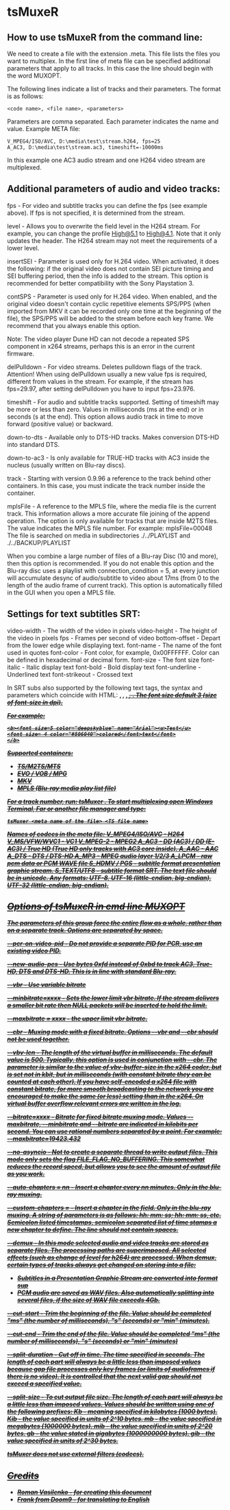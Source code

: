 # tsMuxeR

## How to use tsMuxeR from the command line:

We need to create a file with the extension .meta. This file lists the files you want to multiplex.
In the first line of meta file can be specified additional parameters that apply to all tracks. In this case the line should begin with the word MUXOPT.

The following lines indicate a list of tracks and their parameters.
The format is as follows:

```
<code name>, <file name>, <parameters>
```

Parameters are comma separated. Each parameter indicates the name and value.
Example META file:

```
V_MPEG4/ISO/AVC, D:\media\test\stream.h264, fps=25
A_AC3, D:\media\test\stream.ac3, timeshift=-10000ms
```

In this example one AC3 audio stream and one H264 video stream are multiplexed.


## Additional parameters of audio and video tracks:

fps - For video and subtitle tracks you can define the fps (see example above). If fps is not specified, it is determined from the stream.

level - Allows you to overwrite the field level in the H264 stream. For example, you can change the profile High@5.1 to High@4.1.
Note that it only updates the header. The H264 stream may not meet the requirements of a lower level.

insertSEI - Parameter is used only for H.264 video. When activated, it does the following: if the original video does not contain SEI picture timing and SEI buffering period, then the info is added to the stream. This option is recommended for better compatibility with the Sony Playstation 3.

contSPS - Parameter is used only for H.264 video. When enabled, and the original video doesn't contain cyclic repetitive elements SPS/PPS (when imported from MKV it can be recorded only one time at the beginning of the file), the SPS/PPS will be added to the stream before each key frame. We recommend that you always enable this option.

Note: The video player Dune HD can not decode a repeated SPS component in x264 streams, perhaps this is an error in the current firmware.

delPulldown - For video streams. Deletes pulldown flags of the track. Attention! When using delPulldown usually a new value fps is required, different from values in the stream. For example, if the stream has fps=29.97, after setting delPulldown you have to input fps=23.976.

timeshift - For audio and subtitle tracks supported. Setting of timeshift may be more or less than zero.
Values in milliseconds (ms at the end) or in seconds (s at the end). This option allows audio track in time to move forward (positive value) or backward.

down-to-dts - Available only to DTS-HD tracks. Makes conversion DTS-HD into standard DTS.

down-to-ac3 - Is only available for TRUE-HD tracks with AC3 inside the nucleus (usually written on Blu-ray discs).

track - Starting with version 0.9.96 a reference to the track behind other containers. In this case, you must indicate the track number inside the container.

mplsFile - A reference to the MPLS file, where the media file is the current track. This information allows a more accurate file joining of the append operation. The option is only available for tracks that are inside M2TS files. The value indicates the MPLS file number.
For example: mplsFile=00048
The file is searched on media in subdirectories ./../PLAYLIST and ./../BACKUP/PLAYLIST

When you combine a large number of files of a Blu-ray Disc (10 and more), then this option is recommended. If you do not enable this option and the Blu-ray disc uses a playlist with connection_condition = 5, at every junction will accumulate desync of audio/subtitle to video about 17ms (from 0 to the length of the audio frame of current track).
This option is automatically filled in the GUI when you open a MPLS file.


## Settings for text subtitles SRT:

video-width - The width of the video in pixels
video-height - The height of the video in pixels
fps - Frames per second of video
bottom-offset - Depart from the lower edge while displaying text.
font-name - The name of the font used in quotes
font-color - Font color, for example, 0x00FFFFFF. Color can be defined in hexadecimal or decimal form.
font-size - The font size
font-italic - Italic display text
font-bold - Bold display text
font-underline - Underlined text
font-strikeout - Crossed text

In SRT subs also supported by the following text tags, the syntax and parameters which coincide with HTML:
<b>, <i>, <u>, <strike>, <font>. The font size default 3 (size of font-size in dpi).

For example:

```
<b><font size=5 color="deepskyblue" name="Arial"><u>Test</u>
<font size= 4 color="#806040">colored</font>text</font>
</b>
```
Supported containers:
- TS/M2TS/MTS
- EVO / VOB / MPG
- MKV
- MPLS (Blu-ray media play list file)

For a track number, run: tsMuxer <container file name>.
To start multiplexing open Windows Terminal, Far or another file manager and type:

```
tsMuxer <meta name of the file> <TS file name>
```

Names of codecs in the meta file:
V_MPEG4/ISO/AVC - H264
V_MS/VFW/WVC1 - VC1
V_MPEG-2 - MPEG2
A_AC3 - DD (AC3) / DD (E-AC3) / True HD (True HD only tracks with AC3 core inside).
A_AAC - AAC
A_DTS - DTS / DTS-HD
A_MP3 - MPEG audio layer 1/2/3
A_LPCM - raw pcm data or PCM WAVE file
S_HDMV / PGS - subtitle format presentation graphic stream.
S_TEXT/UTF8 - subtitle format SRT. The text file should be in unicode. Any formats: UTF-8, UTF-16 (little-endian, big-endian), UTF-32 (little-endian, big-endian).


## Options of tsMuxeR in cmd line MUXOPT

The parameters of this group force the entire flow as a whole, rather than on a separate track. Options are separated by space.

--pcr-on-video-pid - Do not provide a separate PID for PCR, use an existing video PID.

--new-audio-pes - Use bytes 0xfd instead of 0xbd to track AC3, True-HD, DTS and DTS-HD. This is in line with standard Blu-ray.

--vbr - Use variable bitrate

--minbitrate=xxxx - Sets the lower limit vbr bitrate. If the stream delivers a smaller bit rate then NULL packets will be inserted to hold the limit.

--maxbitrate = xxxx - the upper limit vbr bitrate.

--cbr - Muxing mode with a fixed bitrate. Options --vbr and --cbr should not be used together.

--vbv-len - The length of the virtual buffer in milliseconds. The default value is 500. Typically, this option is used in conjunction with --cbr.
The parameter is similar to the value of vbv-buffer-size in the x264 coder, but is set not in kbit, but in milliseconds (with constant bitrate they can be counted at each other). If you have self-encoded a x264 file with constant bitrate, for more smooth broadcasting to the network you are encouraged to make the same (or less) setting than in the x264. On virtual buffer overflow relevant errors are written in the log.

--bitrate=xxxx - Bitrate for fixed bitrate muxing mode.
Values --maxbitrate, --minbitrate and --bitrate are indicated in kilobits per second. You can use rational numbers separated by a point.
For example: --maxbitrate=19423.432

--no-asyncio - Not to create a separate thread to write output files. This mode only sets the flag FILE_FLAG_NO_BUFFERING. This somewhat reduces the record speed, but allows you to see the amount of output file as you work.

--auto-chapters = nn - Insert a chapter every nn minutes. Only in the blu-ray muxing.

--custom-chapters = <line parameters> - Insert a chapter in the field. Only in the blu-ray muxing. A string of parameters is as follows: hh: mm: ss; hh: mm: ss, etc. Semicolon listed timestamps, semicolon separated list of time stamps a new chapter to define. The line should not contain spaces.

--demux - In this mode selected audio and video tracks are stored as separate files. The processing paths are superimposed. All selected effects (such as change of level for h264) are processed. When demux, certain types of tracks always get changed on storing into a file:
- Subtitles in a Presentation Graphic Stream are converted into format sup
- PCM audio are saved as WAV files. Also automatically splitting into several files, if the size of WAV file exceeds 4Gb.

--cut-start - Trim the beginning of the file. Value should be completed "ms" (the number of milliseconds), "s" (seconds) or "min" (minutes).

--cut-end - Trim the end of the file. Value should be completed "ms" (the number of milliseconds), "s" (seconds) or "min" (minutes)

--split-duration - Cut off in time. The time specified in seconds. The length of each part will always be a little less than imposed values because gap file processes only key frames (or limits of audioframes if there is no video). It is controlled that the next valid gap should not exceed a specified value.

--split-size - To cut output file size. The length of each part will always be a little less than imposed values.
Values should be written using one of the following prefixes:
Kb - meaning specified in kilobytes (1000 bytes).
Kib - the value specified in units of 2^10 bytes.
mb - the value specified in megabytes (1000000 bytes).
mib - the value specified in units of 2^20 bytes.
gb - the value stated in gigabytes (1000000000 bytes).
gib - the value specified in units of 2^30 bytes.

tsMuxer does not use external filters (codecs). 

## Credits

* Roman Vasilenko - for creating this document
* Frank from Doom9 - for translating to English